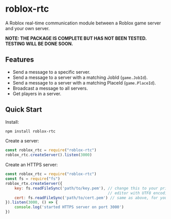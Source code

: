 # roblox-rtc
A Roblox real-time communication module between a Roblox game server and your own server.

**NOTE: THE PACKAGE IS COMPLETE BUT HAS NOT BEEN TESTED. TESTING WILL BE DONE SOON.**

## Features
- Send a message to a specific server.
- Send a message to a server with a matching JobId (`game.JobId`).
- Send a message to a server with a matching PlaceId (`game.PlaceId`).
- Broadcast a message to all servers.
- Get players in a server.

## Quick Start
Install:
```bash
npm install roblox-rtc
```

Create a server:
```js
const roblox_rtc = require("roblox-rtc")
roblox_rtc.createServer().listen(3000)
```

Create an HTTPS server:
```js
const roblox_rtc = require("roblox-rtc")
const fs = require("fs")
roblox_rtx.createServer({
    key: fs.readFileSync('path/to/key.pem'), // change this to your private key file. It does not have to be a .pem, it can be any file that is editable normally in a 
                                             // editor with UTF8 encoding
    cert: fs.readFileSync('path/to/cert.pem') // same as above, for your certificate file
}).listen(3000, () => {
    console.log('started HTTPS server on port 3000')
})
```